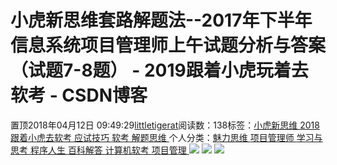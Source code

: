 
# 小虎新思维套路解题法--2017年下半年信息系统项目管理师上午试题分析与答案（试题7-8题） - 2019跟着小虎玩着去软考 - CSDN博客

置顶2018年04月12日 09:49:29[littletigerat](https://me.csdn.net/littletigerat)阅读数：138标签：[小虎新思维																](https://so.csdn.net/so/search/s.do?q=小虎新思维&t=blog)[2018跟着小虎去软考																](https://so.csdn.net/so/search/s.do?q=2018跟着小虎去软考&t=blog)[应试技巧																](https://so.csdn.net/so/search/s.do?q=应试技巧&t=blog)[软考																](https://so.csdn.net/so/search/s.do?q=软考&t=blog)[解题思维																](https://so.csdn.net/so/search/s.do?q=解题思维&t=blog)[
							](https://so.csdn.net/so/search/s.do?q=软考&t=blog)[
																					](https://so.csdn.net/so/search/s.do?q=应试技巧&t=blog)个人分类：[魅力思维																](https://blog.csdn.net/littletigerat/article/category/710212)[项目管理师																](https://blog.csdn.net/littletigerat/article/category/619599)[学习与思考																](https://blog.csdn.net/littletigerat/article/category/646894)[程序人生																](https://blog.csdn.net/littletigerat/article/category/779495)[百科解答																](https://blog.csdn.net/littletigerat/article/category/715330)[计算机软考																](https://blog.csdn.net/littletigerat/article/category/665982)[项目管理																](https://blog.csdn.net/littletigerat/article/category/6818056)[
							](https://blog.csdn.net/littletigerat/article/category/665982)
[
																								](https://blog.csdn.net/littletigerat/article/category/715330)
[
				](https://blog.csdn.net/littletigerat/article/category/779495)
[
			](https://blog.csdn.net/littletigerat/article/category/779495)
[
		](https://blog.csdn.net/littletigerat/article/category/646894)
[
	](https://blog.csdn.net/littletigerat/article/category/619599)
[
	](https://blog.csdn.net/littletigerat/article/category/710212)
![](https://img-blog.csdn.net/20180412094739587)
![](https://img-blog.csdn.net/20180412094748408)
![](https://img-blog.csdn.net/2018041209480314)

[
](https://blog.csdn.net/littletigerat/article/category/710212)
